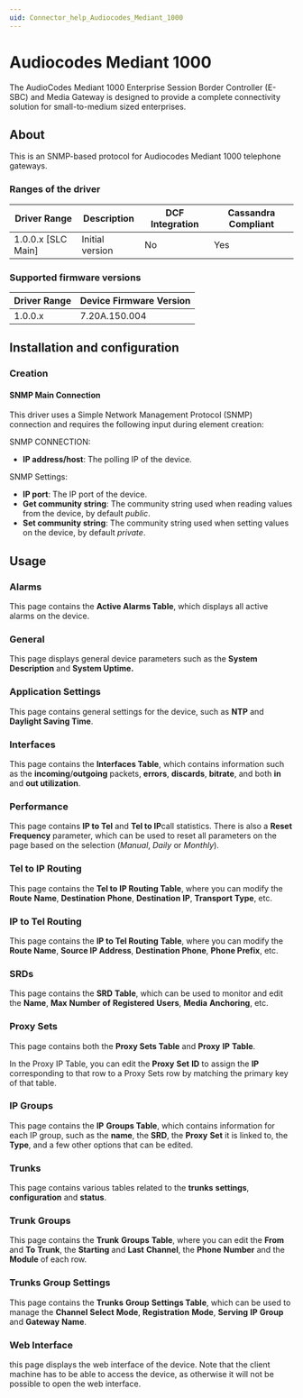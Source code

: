 ```yaml
---
uid: Connector_help_Audiocodes_Mediant_1000
---
```


# Audiocodes Mediant 1000

The AudioCodes Mediant 1000 Enterprise Session Border Controller (E-SBC) and Media Gateway is designed to provide a complete connectivity solution for small-to-medium sized enterprises.

## About

This is an SNMP-based protocol for Audiocodes Mediant 1000 telephone gateways.

### Ranges of the driver

| **Driver Range**     | **Description** | **DCF Integration** | **Cassandra Compliant** |
|----------------------|-----------------|---------------------|-------------------------|
| 1.0.0.x \[SLC Main\] | Initial version | No                  | Yes                     |

### Supported firmware versions

| **Driver Range** | **Device Firmware Version** |
|------------------|-----------------------------|
| 1.0.0.x          | 7.20A.150.004               |

## Installation and configuration

### Creation

#### SNMP Main Connection

This driver uses a Simple Network Management Protocol (SNMP) connection and requires the following input during element creation:

SNMP CONNECTION:

- **IP address/host**: The polling IP of the device.

SNMP Settings:

- **IP port**: The IP port of the device.
- **Get community string**: The community string used when reading values from the device, by default *public*.
- **Set community string**: The community string used when setting values on the device, by default *private*.

## Usage

### Alarms

This page contains the **Active Alarms Table**, which displays all active alarms on the device.

### General

This page displays general device parameters such as the **System Description** and **System Uptime.**

### Application Settings

This page contains general settings for the device, such as **NTP** and **Daylight Saving Time**.

### Interfaces

This page contains the **Interfaces Table**, which contains information such as the **incoming**/**outgoing** packets, **errors**, **discards**, **bitrate**, and both **in** and **out utilization**.

### Performance

This page contains **IP to Tel** and **Tel to IP**call statistics. There is also a **Reset Frequency** parameter, which can be used to reset all parameters on the page based on the selection (*Manual*, *Daily* or *Monthly*).

### Tel to IP Routing

This page contains the **Tel to IP Routing Table**, where you can modify the **Route** **Name**, **Destination** **Phone**, **Destination** **IP**, **Transport** **Type**, etc.

### IP to Tel Routing

This page contains the **IP to Tel Routing** **Table**, where you can modify the **Route Name**, **Source IP Address**, **Destination Phone**, **Phone Prefix**, etc.

### SRDs

This page contains the **SRD** **Table**, which can be used to monitor and edit the **Name**, **Max** **Number** **of** **Registered** **Users**, **Media** **Anchoring**, etc.

### Proxy Sets

This page contains both the **Proxy Sets Table** and **Proxy** **IP** **Table**.

In the Proxy IP Table, you can edit the **Proxy** **Set** **ID** to assign the **IP** corresponding to that row to a Proxy Sets row by matching the primary key of that table.

### IP Groups

This page contains the **IP** **Groups Table**, which contains information for each IP group, such as the **name**, the **SRD**, the **Proxy** **Set** it is linked to, the **Type**, and a few other options that can be edited.

### Trunks

This page contains various tables related to the **trunks** **settings**, **configuration** and **status**.

### Trunk Groups

This page contains the **Trunk** **Groups** **Table**, where you can edit the **From** and **To** **Trunk**, the **Starting** and **Last** **Channel**, the **Phone** **Number** and the **Module** of each row.

### Trunks Group Settings

This page contains the **Trunks** **Group** **Settings Table**, which can be used to manage the **Channel** **Select** **Mode**, **Registration** **Mode**, **Serving** **IP** **Group** and **Gateway** **Name**.

### Web Interface

this page displays the web interface of the device. Note that the client machine has to be able to access the device, as otherwise it will not be possible to open the web interface.
